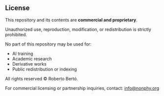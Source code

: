 ## License

This repository and its contents are **commercial and proprietary**.

Unauthorized use, reproduction, modification, or redistribution is strictly prohibited.

No part of this repository may be used for:

- AI training  
- Academic research  
- Derivative works  
- Public redistribution or indexing

All rights reserved © Roberto Bertó.

For commercial licensing or partnership inquiries, contact: info@nonphy.org
